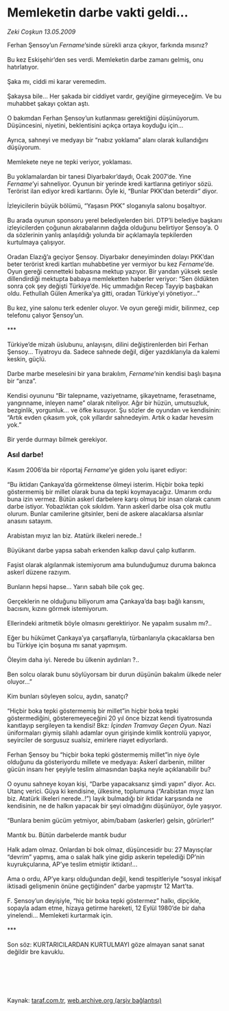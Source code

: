 # Memleketin darbe vakti geldi...

*Zeki Coşkun 13.05.2009*

<div class="taraf_structure_2col_1zq">
<div class="margen_n">



 <p>Ferhan Şensoy’un <i>Fername</i>’sinde sürekli arıza çıkıyor, farkında mısınız? <br/><br/>Bu kez Eskişehir’den ses verdi. Memleketin darbe zamanı gelmiş, onu hatırlatıyor. <br/><br/>Şaka mı, ciddi mi karar veremedim. <br/><br/>Şakaysa bile... Her şakada bir ciddiyet vardır, geyiğine girmeyeceğim. Ve bu muhabbet şakayı çoktan aştı. <br/><br/>O bakımdan Ferhan Şensoy’un kutlanması gerektiğini düşünüyorum. Düşüncesini, niyetini, beklentisini açıkça ortaya koyduğu için... <br/><br/>Ayrıca, sahneyi ve medyayı bir “nabız yoklama” alanı olarak kullandığını düşüyorum. <br/><br/>Memlekete neye ne tepki veriyor, yoklaması. <br/><br/>Bu yoklamalardan bir tanesi Diyarbakır’daydı, Ocak 2007’de. Yine <i>Fername</i>’yi sahneliyor. Oyunun bir yerinde kredi kartlarına getiriyor sözü. Terörist ilan ediyor kredi kartlarını. Öyle ki, “Bunlar PKK’dan beterdir” diyor. <br/><br/>İzleyicilerin büyük bölümü, “Yaşasın PKK” sloganıyla salonu boşaltıyor. <br/><br/>Bu arada oyunun sponsoru yerel belediyelerden biri. DTP’li belediye başkanı izleyicilerden çoğunun akrabalarının dağda olduğunu belirtiyor Şensoy’a. O da sözlerinin yanlış anlaşıldığı yolunda bir açıklamayla tepkilerden kurtulmaya çalışıyor. <br/><br/>Oradan Elazığ’a geçiyor Şensoy. Diyarbakır deneyiminden dolayı PKK’dan beter terörist kredi kartları muhabbetine yer vermiyor bu kez <i>Fername</i>’de. Oyun gereği cennetteki babasına mektup yazıyor. Bir yandan yüksek sesle dillendirdiği mektupta babaya memleketten haberler veriyor: “Sen öldükten sonra çok şey değişti Türkiye’de. Hiç ummadığın Recep Tayyip başbakan oldu. Fethullah Gülen Amerika’ya gitti, oradan Türkiye’yi yönetiyor...” <br/><br/>Bu kez, yine salonu terk edenler oluyor. Ve oyun gereği midir, bilinmez, cep telefonu çalıyor Şensoy’un. <br/><br/>*** <br/><br/>Türkiye’de mizah üslubunu, anlayışını, dilini değiştirenlerden biri Ferhan Şensoy... Tiyatroyu da. Sadece sahnede değil, diğer yazdıklarıyla da kalemi keskin, güçlü. <br/><br/>Darbe marbe meselesini bir yana bırakılım, <i>Fername</i>’nin kendisi başlı başına bir “arıza”. <br/><br/>Kendisi oyununu “Bir talepname, vaziyetname, şikayetname, ferasetname, yangınname, inleyen name” olarak niteliyor. Ağır bir hüzün, umutsuzluk, bezginlik, yorgunluk... ve öfke kusuyor. Şu sözler de oyundan ve kendisinin: “Artık evden çıkasım yok, çok yıllardır sahnedeyim. Artık o kadar hevesim yok.” <br/><br/>Bir yerde durmayı bilmek gerekiyor. <b><br/><br/><font size="3">Asıl darbe!</font></b> <br/><br/>Kasım 2006’da bir röportaj <i>Fername</i>’ye giden yolu işaret ediyor: <br/><br/>“Bu iktidarı Çankaya’da görmektense ölmeyi isterim. Hiçbir boka tepki göstermemiş bir millet olarak buna da tepki koymayacağız. Umarım ordu buna izin vermez. Bütün askerî darbelere karşı olmuş bir insan olarak canım darbe istiyor. Yobazlıktan çok sıkıldım. Yarın askerî darbe olsa çok mutlu olurum. Bunlar camilerine gitsinler, beni de askere alacaklarsa alsınlar anasını satayım. <br/><br/>Arabistan mıyız lan biz. Atatürk ilkeleri nerede..! <br/><br/>Büyükanıt darbe yapsa sabah erkenden kalkıp davul çalıp kutlarım. <br/><br/>Faşist olarak algılanmak istemiyorum ama bulunduğumuz duruma bakınca askerî düzene razıyım. <br/><br/>Bunların hepsi hapse... Yarın sabah bile çok geç. <br/><br/>Gerçeklerin ne olduğunu biliyorum ama Çankaya’da başı bağlı karısını, bacısını, kızını görmek istemiyorum. <br/><br/>Ellerindeki aritmetik böyle olmasını gerektiriyor. Ne yapalım susalım mı?.. <br/><br/>Eğer bu hükümet Çankaya’ya çarşaflarıyla, türbanlarıyla çıkacaklarsa ben bu Türkiye için boşuna mı sanat yapmışım. <br/><br/>Öleyim daha iyi. Nerede bu ülkenin aydınları ?.. <br/><br/>Ben solcu olarak bunu söylüyorsam bir durun düşünün bakalım ülkede neler oluyor...” <br/><br/>Kim bunları söyleyen solcu, aydın, sanatçı? <br/><br/>“Hiçbir boka tepki göstermemiş bir millet”in hiçbir boka tepki göstermediğini, gösteremeyeceğini 20 yıl önce bizzat kendi tiyatrosunda kanıtlayıp sergileyen ta kendisi! Bkz<i>: İçinden Tramvay Geçen Oyun</i>. Nazi üniformaları giymiş silahlı adamlar oyun girişinde kimlik kontrolü yapıyor, seyirciler de sorgusuz sualsiz, emirlere riayet ediyorlardı. <br/><br/>Ferhan Şensoy bu “hiçbir boka tepki göstermemiş millet”in niye öyle olduğunu da gösteriyordu millete ve medyaya: Askerî darbenin, militer gücün insanı her şeyiyle teslim almasından başka neyle açıklanabilir bu? <br/><br/>O oyunu sahneye koyan kişi, “Darbe yapacaksanız şimdi yapın” diyor. Acı. Utanç verici. Güya ki kendisine, ülkesine, toplumuna (“Arabistan mıyız lan biz. Atatürk ilkeleri nerede..!”) layık bulmadığı bir iktidar karşısında ne kendisinin, ne de halkın yapacak bir şeyi olmadığını düşünüyor, öyle yaşıyor. <br/><br/>“Bunlara benim gücüm yetmiyor, abim/babam (askerler) gelsin, görürler!” <br/><br/>Mantık bu. Bütün darbelerde mantık budur <br/><br/>Halk adam olmaz. Onlardan bi bok olmaz, düşüncesidir bu: 27 Mayısçılar “devrim” yapmış, ama o salak halk yine gidip askerin tepelediği DP’nin kuyrukçularına, AP’ye teslim etmiştir iktidarı!... <br/><br/>Ama o ordu, AP’ye karşı olduğundan değil, kendi tespitleriyle “sosyal inkişaf iktisadi gelişmenin önüne geçtiğinden” darbe yapmıştır 12 Mart’ta. <br/><br/>F. Şensoy’un deyişiyle, “hiç bir boka tepki göstermez” halkı, dipçikle, sopayla adam etme, hizaya getirme hareketi, 12 Eylül 1980’de bir daha yinelendi... Memleketi kurtarmak için. <br/><br/>*** <br/><br/>Son söz: KURTARICILARDAN KURTULMAYI göze almayan sanat sanat değildir bre kavuklu.</p>
<br/>
<br/>
<br/>



<br/>


<div id="taraf_not">
</div>

</div>


</div>

Kaynak: [taraf.com.tr](http://www.taraf.com.tr:80/makale/5492.htm), [web.archive.org (arşiv bağlantısı)](http://web.archive.org/web/20090603021134/http://www.taraf.com.tr:80/makale/5492.htm)
